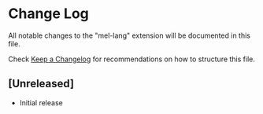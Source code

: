 # Change Log

All notable changes to the "mel-lang" extension will be documented in this file.

Check [Keep a Changelog](http://keepachangelog.com/) for recommendations on how to structure this file.

## [Unreleased]

- Initial release